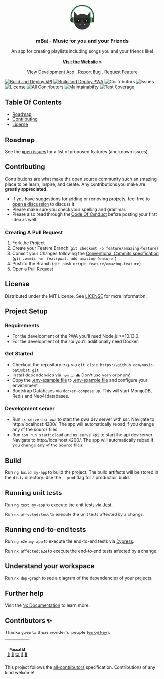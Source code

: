 <br/>
<p align="center">
  <a href="https://github.com/music-bat/mbat">
    <img src="images/logo-small.png" alt="Logo" width="80" height="80">
  </a>

  <h3 align="center">mBat - Music for you and your Friends</h3>

  <p align="center">
    An app for creating playlists including songs you and your friends like!
    <br/>
    <br/>
    <a href="https://music-bat.com"><strong>Visit the Website »</strong></a>
    <br/>
    <br/>
    <a href="https://dev.music-bat.com">View Development App</a>
    .
    <a href="https://github.com/music-bat/mbat/issues">Report Bug</a>
    .
    <a href="https://github.com/music-bat/mbat/issues">Request Feature</a>
  </p>
</p>

 [![Build and Deploy API](https://github.com/music-bat/mbat/actions/workflows/api-build-deploy.yml/badge.svg)](https://github.com/music-bat/mbat/actions/workflows/api-build-deploy.yml) 
 [![Build and Deploy PWA](https://github.com/music-bat/mbat/actions/workflows/pwa-build-deploy.yml/badge.svg)](https://github.com/music-bat/mbat/actions/workflows/pwa-build-deploy.yml) ![Contributors](https://img.shields.io/github/contributors/music-bat/mbat?color=dark-green) ![Issues](https://img.shields.io/github/issues/music-bat/mbat) ![License](https://img.shields.io/github/license/music-bat/mbat) <!-- ALL-CONTRIBUTORS-BADGE:START - Do not remove or modify this section -->
          <!-- ALL-CONTRIBUTORS-BADGE:END -->                                                                                                                                                                                                                                                                                              [![All Contributors](https://img.shields.io/badge/all_contributors-1-orange.svg?style=flat-square)](#contributors-)
[![Maintainability](https://api.codeclimate.com/v1/badges/33abbeceae58814529e0/maintainability)](https://codeclimate.com/repos/6122c74e91a22e0c9200000e/maintainability)
[![Test Coverage](https://api.codeclimate.com/v1/badges/33abbeceae58814529e0/test_coverage)](https://codeclimate.com/repos/6122c74e91a22e0c9200000e/test_coverage)

## Table Of Contents
* [Roadmap](#roadmap)
* [Contributing](#contributing)
* [License](#license)

## Roadmap

See the [open issues](https://github.com/music-bat/mbat/issues) for a list of proposed features (and known issues).

## Contributing

Contributions are what make the open source community such an amazing place to be learn, inspire, and create. Any contributions you make are **greatly appreciated**.
* If you have suggestions for adding or removing projects, feel free to [open a discussion](https://github.com/music-bat/mbat/discussions/new?category=ideas) to discuss it.
* Please make sure you check your spelling and grammar.
* Please also read through the [Code Of Conduct](https://github.com/music-bat/mbat/blob/main/CODE_OF_CONDUCT.md) before posting your first idea as well.

### Creating A Pull Request

1. Fork the Project
2. Create your Feature Branch (`git checkout -b feature/amazing-feature`)
3. Commit your Changes following the [Conventional Commits specification](https://www.conventionalcommits.org/en/v1.0.0/) (`git commit -m 'feat(pwa): add amazing-feature'`)
4. Push to the Branch (`git push origin feature/amazing-feature`)
5. Open a Pull Request

## License

Distributed under the MIT License. See [LICENSE](https://github.com/music-bat/mbat/blob/main/LICENSE.md) for more information.

## Project Setup

### Requirements
* For the development of the PWA you'll need Node.js >=10.13.0.
* For the development of the api you'll additionally need Docker. 

### Get Started
* Checkout the repository e.g. via `git clone https://github.com/music-bat/mbat.git`
* Install dependencies via `npm i`. ⚠ Don't use yarn or pnpm!
* Copy the [.env-example file](.env-example) to [.env-example file](.env) and configure your environment
* Bootstrap Databases via `docker-compose up`. This will start MongoDB, Redis and Neo4j databases.

### Development server

* Run `nx serve-ssr pwa` to start the pwa dev server with ssr. Navigate to http://localhost:4200/. The app will automatically reload if you change any of the source files.
* Run `npm run start:cloud` and `nx serve api` to start the api dev server. Navigate to http://localhost:4200/. The app will automatically reload if you change any of the source files.

## Build

Run `ng build my-app` to build the project. The build artifacts will be stored in the `dist/` directory. Use the `--prod` flag for a production build.

## Running unit tests

Run `ng test my-app` to execute the unit tests via [Jest](https://jestjs.io).

Run `nx affected:test` to execute the unit tests affected by a change.

## Running end-to-end tests

Run `ng e2e my-app` to execute the end-to-end tests via [Cypress](https://www.cypress.io).

Run `nx affected:e2e` to execute the end-to-end tests affected by a change.

## Understand your workspace

Run `nx dep-graph` to see a diagram of the dependencies of your projects.

## Further help

Visit the [Nx Documentation](https://nx.dev/angular) to learn more.

## Contributors ✨

Thanks goes to these wonderful people ([emoji key](https://allcontributors.org/docs/en/emoji-key)):

<!-- ALL-CONTRIBUTORS-LIST:START - Do not remove or modify this section -->
<!-- prettier-ignore-start -->
<!-- markdownlint-disable -->
<table>
  <tr>
    <td align="center"><a href="https://github.com/perzeuss"><img src="https://avatars.githubusercontent.com/u/11357019?v=4?s=100" width="100px;" alt=""/><br /><sub><b>Pascal M</b></sub></a><br /><a href="#projectManagement-perzeuss" title="Project Management">📆</a> <a href="#business-perzeuss" title="Business development">💼</a> <a href="https://github.com/music-bat/mbat/commits?author=perzeuss" title="Code">💻</a> <a href="https://github.com/music-bat/mbat/commits?author=perzeuss" title="Documentation">📖</a> <a href="https://www.figma.com/file/xy1C4MhmthZ0n295UkTZPH/mBat?node-id=8%3A3017" title="Design">🎨</a></td>
  </tr>
</table>

<!-- markdownlint-restore -->
<!-- prettier-ignore-end -->

<!-- ALL-CONTRIBUTORS-LIST:END -->

This project follows the [all-contributors](https://github.com/all-contributors/all-contributors) specification. Contributions of any kind welcome!

